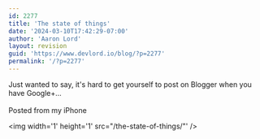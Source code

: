 ```yaml
---
id: 2277
title: 'The state of things'
date: '2024-03-10T17:42:29-07:00'
author: 'Aaron Lord'
layout: revision
guid: 'https://www.devlord.io/blog/?p=2277'
permalink: '/?p=2277'
---
```


Just wanted to say, it's hard to get yourself to post on Blogger when you have Google+...<br /><br />Posted from my iPhone<br /><div class="blogger-post-footer"><img width='1' height='1' src="/the-state-of-things/"' /></div>